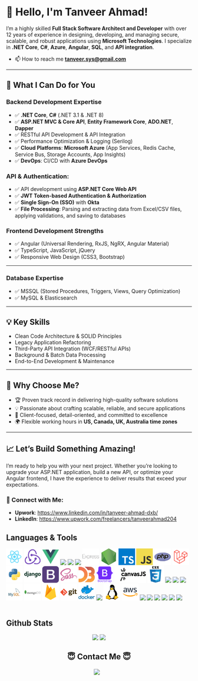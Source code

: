 # 👋 Hello, I'm Tanveer Ahmad!

I’m a highly skilled **Full Stack Software Architect and Developer** with over 12 years of experience in designing, developing, and managing secure, scalable, and robust applications using **Microsoft Technologies**. I specialize in **.NET Core**, **C#**, **Azure**, **Angular**, **SQL**, and **API integration**.

- 📫 How to reach me **tanveer.sys@gmail.com**

---

## 💼 What I Can Do for You

### **Backend Development Expertise**
- ✅ **.NET Core**, **C#** (.NET 3.1 & .NET 8)
- ✅ **ASP.NET MVC & Core API**, **Entity Framework Core**, **ADO.NET**, **Dapper**
- ✅ RESTful API Development & API Integration
- ✅ Performance Optimization & Logging (Serilog)
- ✅ **Cloud Platforms**: **Microsoft Azure** (App Services, Redis Cache, Service Bus, Storage Accounts, App Insights)
- ✅ **DevOps**: CI/CD with **Azure DevOps**

### API & Authentication:
- ✅ API development using **ASP.NET Core Web API**
- ✅ **JWT Token-based Authentication & Authorization**
- ✅ **Single Sign-On (SSO)** with **Okta**
- ✅ **File Processing**: Parsing and extracting data from Excel/CSV files, applying validations, and saving to databases

### **Frontend Development Strengths**
- ✅ Angular (Universal Rendering, RxJS, NgRX, Angular Material)
- ✅ TypeScript, JavaScript, jQuery
- ✅ Responsive Web Design (CSS3, Bootstrap)

---

### **Database Expertise**
- ✅ MSSQL (Stored Procedures, Triggers, Views, Query Optimization)
- ✅ MySQL & Elasticsearch

---

## 💡 Key Skills
- Clean Code Architecture & SOLID Principles
- Legacy Application Refactoring
- Third-Party API Integration (WCF/RESTful APIs)
- Background & Batch Data Processing
- End-to-End Development & Maintenance

---

## 🌟 Why Choose Me?
- 🏆 Proven track record in delivering high-quality software solutions
- 💡 Passionate about crafting scalable, reliable, and secure applications
- 🎯 Client-focused, detail-oriented, and committed to excellence
- 🌍 Flexible working hours in **US, Canada, UK, Australia time zones**

---

## 📈 Let’s Build Something Amazing!

I’m ready to help you with your next project. Whether you’re looking to upgrade your ASP.NET application, build a new API, or optimize your Angular frontend, I have the experience to deliver results that exceed your expectations.

### 📌 Connect with Me:
- **Upwork**: https://www.linkedin.com/in/tanveer-ahmad-dxb/
- **LinkedIn**: https://www.upwork.com/freelancers/tanveerahmad204
  
## Languages & Tools

<code><img height="45" src="https://raw.githubusercontent.com/github/explore/80688e429a7d4ef2fca1e82350fe8e3517d3494d/topics/react/react.png"></code>
<code><img height="45" src="https://raw.githubusercontent.com/github/explore/80688e429a7d4ef2fca1e82350fe8e3517d3494d/topics/redux/redux.png"></code>
<code><img height="45" src="https://raw.githubusercontent.com/github/explore/80688e429a7d4ef2fca1e82350fe8e3517d3494d/topics/vue/vue.png"></code>
<code><img height="45" src="https://www.andre-abt.com/content/1-home/vuex.svg"></code>
<code><img height="45" src="https://bestofjs.org/logos/vuetify.svg"></code>
<code><img height="45" src="https://www.vectorlogo.zone/logos/nuxtjs/nuxtjs-icon.svg"></code>
<code><img height="45" src="https://raw.githubusercontent.com/github/explore/80688e429a7d4ef2fca1e82350fe8e3517d3494d/topics/express/express.png"></code>
<code><img height="45" src="https://raw.githubusercontent.com/github/explore/80688e429a7d4ef2fca1e82350fe8e3517d3494d/topics/nodejs/nodejs.png"></code>
<code><img height="45" src="https://raw.githubusercontent.com/github/explore/80688e429a7d4ef2fca1e82350fe8e3517d3494d/topics/typescript/typescript.png"></code>
<code><img height="45" src="https://raw.githubusercontent.com/github/explore/80688e429a7d4ef2fca1e82350fe8e3517d3494d/topics/javascript/javascript.png"></code>
<code><img height="45" src="https://raw.githubusercontent.com/github/explore/80688e429a7d4ef2fca1e82350fe8e3517d3494d/topics/php/php.png"></code>
<code><img height="45" src="https://raw.githubusercontent.com/github/explore/80688e429a7d4ef2fca1e82350fe8e3517d3494d/topics/laravel/laravel.png"></code>
<code><img height="45" src="https://raw.githubusercontent.com/github/explore/80688e429a7d4ef2fca1e82350fe8e3517d3494d/topics/python/python.png"></code>
<code><img height="45" src="https://raw.githubusercontent.com/github/explore/80688e429a7d4ef2fca1e82350fe8e3517d3494d/topics/django/django.png"></code>
<code><img height="45" src="https://raw.githubusercontent.com/github/explore/80688e429a7d4ef2fca1e82350fe8e3517d3494d/topics/bootstrap/bootstrap.png"></code>
<code><img height="45" src="https://raw.githubusercontent.com/github/explore/80688e429a7d4ef2fca1e82350fe8e3517d3494d/topics/sass/sass.png"></code>
<code><img height="45" src="https://raw.githubusercontent.com/devicons/devicon/master/icons/d3js/d3js-original.svg"></code>
<code><img height="45" src="https://raw.githubusercontent.com/devicons/devicon/master/icons/bootstrap/bootstrap-plain-wordmark.svg"></code>
<code><img height="45" src="https://raw.githubusercontent.com/Hardik0307/Hardik0307/master/assets/canvasjs-charts.svg"></code>
<code><img height="45" src="https://raw.githubusercontent.com/devicons/devicon/master/icons/css3/css3-original-wordmark.svg"></code>
<code><img height="45" src="https://www.chartjs.org/media/logo-title.svg"></code>
<code><img height="45" src="https://www.vectorlogo.zone/logos/figma/figma-icon.svg"></code>
<code><img height="45" src="https://www.vectorlogo.zone/logos/gatsbyjs/gatsbyjs-icon.svg"></code>
<code><img height="45" src="https://raw.githubusercontent.com/github/explore/80688e429a7d4ef2fca1e82350fe8e3517d3494d/topics/mysql/mysql.png"></code>
<code><img height="45" src="https://raw.githubusercontent.com/github/explore/80688e429a7d4ef2fca1e82350fe8e3517d3494d/topics/mongodb/mongodb.png"></code>
<code><img height="45" src="https://raw.githubusercontent.com/github/explore/80688e429a7d4ef2fca1e82350fe8e3517d3494d/topics/firebase/firebase.png"></code>
<code><img height="45" src="https://raw.githubusercontent.com/github/explore/80688e429a7d4ef2fca1e82350fe8e3517d3494d/topics/git/git.png"></code>
<code><img height="45" src="https://raw.githubusercontent.com/github/explore/80688e429a7d4ef2fca1e82350fe8e3517d3494d/topics/docker/docker.png" ></code>
<code><img height="45" src="https://www.vectorlogo.zone/logos/microsoft_azure/microsoft_azure-icon.svg"></code>
<code><img height="45" src="https://raw.githubusercontent.com/github/explore/80688e429a7d4ef2fca1e82350fe8e3517d3494d/topics/linux/linux.png" ></code>
<code><img height="45" src="https://raw.githubusercontent.com/github/explore/80688e429a7d4ef2fca1e82350fe8e3517d3494d/topics/aws/aws.png"></code>
<code><img height="45" src="https://github.com/Tortu-Ch/Tortu-ch/blob/master/img/pwa.png"></code>
<code><img height="45" src="https://mir-s3-cdn-cf.behance.net/project_modules/max_3840/4b228024863997.5633b53b3205f.png"></code>
<code><img height="45" src="https://github.com/Tortu-Ch/Tortu-ch/blob/master/img/erp.png"></code>
<code><img height="45" src="https://github.com/Tortu-Ch/Tortu-ch/blob/master/img/crm.png"></code>
<code><img height="45" src="https://github.com/Tortu-Ch/Tortu-ch/blob/master/img/b2b.png"></code>
<code><img height="45" src="https://github.com/Tortu-Ch/Tortu-ch/blob/master/img/b2c.png"></code>
<br><br>

## Github Stats
<p align = "center">
  <img src = "https://github-readme-stats.vercel.app/api?username=tanveersys&show_icons=true&&include_all_commits=true&count_private=true&theme=tokyonight&line_height=27">
  <img src = "https://github-readme-stats.vercel.app/api/top-langs/?username=tanveersys&langs_count=8&layout=compact&theme=tokyonight&include_all_commits=true&line_height=27">
</p>
</details>

## <p align="center">😇 Contact Me 😇</p>
  <div align="center"> 
   <a href="mailto:tanveer_uos@yahoo.com" target="_blank" rel="noopener noreferrer"><img src="https://img.icons8.com/fluency/2x/gmail-new.png"  width="40" /></a>
  &nbsp;&nbsp;
<!--   <a href="https://join.skype.com/vDRQFTs2QPLh" target="_blank" rel="noopener noreferrer"><img src="https://img.icons8.com/color/2x/skype.png"  width="40" /></a>
  &nbsp;&nbsp; -->
    <!-- <a href="https://t.me/maker320467" target="_blank" rel="noopener noreferrer"><img src="https://img.icons8.com/color/2x/telegram-app.png"  width="40" /></a>
  &nbsp;&nbsp; -->
  <!-- <a href="https://discord.gg/y3FMFtyM" target="_blank" rel="noopener noreferrer"><img src="https://img.icons8.com/color/2x/discord.png"  width="40" /></a>
  &nbsp;&nbsp; -->
  <!-- <a href="" target="_blank" rel="noopener noreferrer"><img src="https://img.icons8.com/color/2x/whatsapp.png"  width="40" />+1 213 985 0522</a>
  &nbsp;&nbsp; -->
  </div>
</div>
